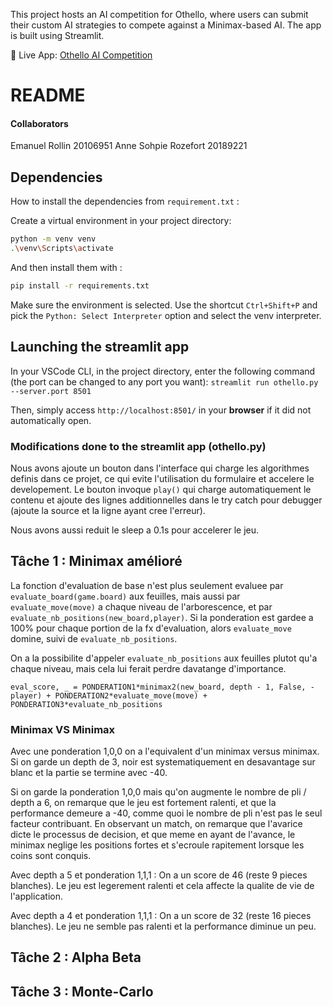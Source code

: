 This project hosts an AI competition for Othello, where users can submit their custom AI strategies to compete against a Minimax-based AI. The app is built using Streamlit.


🔗 Live App: [Othello AI Competition](https://othelloift3335.streamlit.app/)



# README 

#### Collaborators
Emanuel Rollin 20106951
Anne Sohpie Rozefort 20189221

## Dependencies
How to install the dependencies from `requirement.txt` :

Create a virtual environment in your project directory:
```bash
python -m venv venv
.\venv\Scripts\activate
```

And then install them with :
```bash
pip install -r requirements.txt
```

Make sure the environment is selected. Use the shortcut `Ctrl+Shift+P` and pick the `Python: Select Interpreter` option and select the venv interpreter.



## Launching the streamlit app

In your VSCode CLI, in the project directory, enter the following command (the port can be changed to any port you want):
`streamlit run othello.py --server.port 8501`

Then, simply access `http://localhost:8501/` in your **browser** if it did not automatically open.

### Modifications done to the streamlit app (othello.py)
Nous avons ajoute un bouton dans l'interface qui charge les algorithmes definis dans ce projet, ce qui evite l'utilisation du formulaire et accelere le developement. Le bouton invoque `play()` qui charge automatiquement le contenu et ajoute des lignes additionnelles dans le try catch pour debugger (ajoute la source et la ligne ayant cree l'erreur).

Nous avons aussi reduit le sleep a 0.1s pour accelerer le jeu.




## Tâche 1 : Minimax amélioré 
La fonction d'evaluation de base n'est plus seulement evaluee par `evaluate_board(game.board)` aux feuilles, mais aussi par `evaluate_move(move)` a chaque niveau de l'arborescence, et par `evaluate_nb_positions(new_board,player)`. Si la ponderation est gardee a 100% pour chaque portion de la fx d'evaluation, alors `evaluate_move` domine, suivi de `evaluate_nb_positions`. 


On a la possibilite d'appeler `evaluate_nb_positions` aux feuilles plutot qu'a chaque niveau, mais cela lui ferait perdre davatange d'importance.


`eval_score, _ = PONDERATION1*minimax2(new_board, depth - 1, False, -player) + PONDERATION2*evaluate_move(move) + PONDERATION3*evaluate_nb_positions`


### Minimax VS Minimax

Avec une ponderation 1,0,0 on a l'equivalent d'un minimax versus minimax. Si on garde un depth de 3, noir est systematiquement en desavantage sur blanc et la partie se termine avec -40.

Si on garde la ponderation 1,0,0 mais qu'on augmente le nombre de pli / depth a 6, on remarque que le jeu est fortement ralenti, et que la performance demeure a -40, comme quoi le nombre de pli n'est pas le seul facteur contribuant. En observant un match, on remarque que l'avarice dicte le processus de decision, et que meme en ayant de l'avance, le minimax neglige les positions fortes et s'ecroule rapitement lorsque les coins sont conquis.

Avec depth a 5 et ponderation 1,1,1 : On a un score de 46 (reste 9 pieces blanches). Le jeu est legerement ralenti et cela affecte la qualite de vie de l'application.

Avec depth a 4 et ponderation 1,1,1 : On a un score de 32 (reste 16 pieces blanches). Le jeu ne semble pas ralenti et la performance diminue un peu.



## Tâche 2 : Alpha Beta

## Tâche 3 : Monte-Carlo